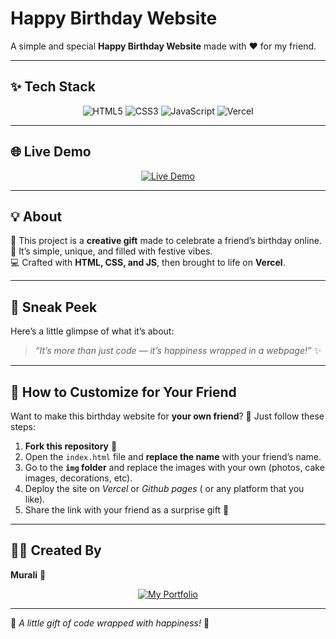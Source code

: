 # Happy Birthday Website 

A simple and special **Happy Birthday Website** made with ❤️ for my friend.  

---

## ✨ Tech Stack  
<p align="center">
  <img src="https://img.shields.io/badge/HTML5-E34F26?style=for-the-badge&logo=html5&logoColor=white" alt="HTML5">
  <img src="https://img.shields.io/badge/CSS3-1572B6?style=for-the-badge&logo=css3&logoColor=white" alt="CSS3">
  <img src="https://img.shields.io/badge/JavaScript-F7DF1E?style=for-the-badge&logo=javascript&logoColor=black" alt="JavaScript">
  <img src="https://img.shields.io/badge/Vercel-000000?style=for-the-badge&logo=vercel&logoColor=white" alt="Vercel">
</p>

---

## 🌐 Live Demo  

<p align="center">
  <a href="https://Gunjan890/Birthday-ai">
    <img src="https://img.shields.io/badge/🚀%20Live%20Demo-000000?style=for-the-badge&logo=vercel&logoColor=white" alt="Live Demo">
  </a>
</p>

---

## 💡 About  
🎀 This project is a **creative gift** made to celebrate a friend’s birthday online.  
🎂 It’s simple, unique, and filled with festive vibes.  
💻 Crafted with **HTML, CSS, and JS**, then brought to life on **Vercel**.  

---

## 🎁 Sneak Peek  
Here’s a little glimpse of what it’s about:  

> *“It’s more than just code — it’s happiness wrapped in a webpage!”* ✨  

---

## 🔧 How to Customize for Your Friend  
Want to make this birthday website for **your own friend**? 🎉 Just follow these steps:  

1. **Fork this repository** 🍴  
2. Open the `index.html` file and **replace the name** with your friend’s name.  
3. Go to the **`img` folder** and replace the images with your own (photos, cake images, decorations, etc). 
4. Deploy the site on *Vercel* or *Github pages* ( or any platform that you like).
5. Share the link with your friend as a surprise gift 🎀  

---

## 👨‍💻 Created By  
**Murali** 🌟  

<p align="center">
  <a href="https://murali.vercel.app">
    <img src="https://img.shields.io/badge/🌍%20My%20Portfolio-007ACC?style=for-the-badge&logo=google-chrome&logoColor=white" alt="My Portfolio">
  </a>
</p>

---

🌸 *A little gift of code wrapped with happiness!* 🌸
